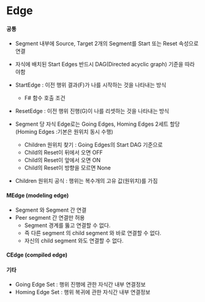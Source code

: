 # Edge

#### 공통

- Segment 내부에 Source, Target 2개의 Segment를 Start 또는 Reset 속성으로 연결
- 자식에 배치된 Start Edges 반드시 DAG(Directed acyclic graph) 기준을 따라야함

- StartEdge : 이전 행위 결과(F)가 나를 시작하는 것을 나타내는 방식
  - F# 함수 호출 조건
- ResetEdge : 이전 행위 진행(G)이 나를 리셋하는 것을 나타내는 방식
- Segment 당 자식 Edge로는 Going Edges, Homing Edges 2세트 할당 (Homing Edges :기본은 원위치 동시 수행)

  - Children 원위치 찾기 : Going Edges의 Start DAG 기준으로
  - Child의 Reset이 뒤에서 오면 OFF
  - Child의 Reset이 앞에서 오면 ON 
  - Child의 Reset이 방향을 모르면 None

- Children 원위치 공식 : 행위는 복수개의 고유 값(원위치)를 가짐
  
#### MEdge (modeling edge)

- Segment 와 Segment 간 연결
- Peer segment 간 연결만 허용
  - Segment 경계를 뚫고 연결할 수 없다.
  - 즉 다른 segment 의 child segment 와 바로 연결할 수 없다.
  - 자신의 child segment 와도 연결할 수 없다.

#### CEdge (compiled edge)

#### 기타

- Going Edge Set  : 행위 진행에 관한 자식간 내부 연결정보
- Homing Edge Set : 행위 복귀에 관한 자식간 내부 연결정보
